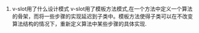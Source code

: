 1. v-slot用了什么设计模式
v-slot用了模板⽅法模式,在⼀个⽅法中定义⼀个算法的⻣架，⽽将⼀些步骤的实现延迟到⼦类中。模板⽅法使得⼦类可以在不改变算法结构的情况下，重新定义算法中某些步骤的具体实现.